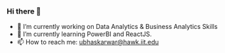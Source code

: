### Hi there 👋

- 🔭 I’m currently working on Data Analytics & Business Analytics Skills
- 🌱 I’m currently learning PowerBI and ReactJS.
- 📫 How to reach me: ubhaskarwar@hawk.iit.edu

